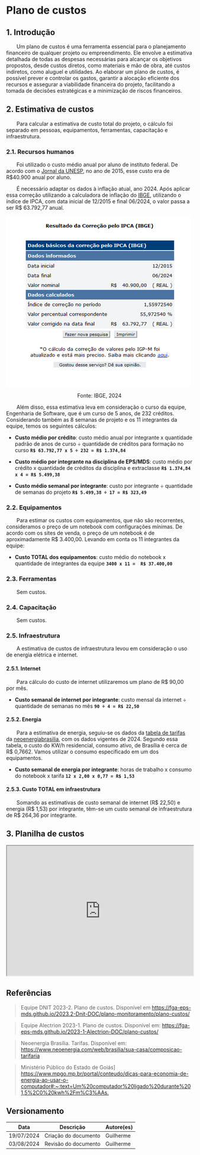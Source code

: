 # Plano de custos

## 1. Introdução

&emsp;&emsp;Um plano de custos é uma ferramenta essencial para o planejamento financeiro de qualquer projeto ou empreendimento. Ele envolve a estimativa detalhada de todas as despesas necessárias para alcançar os objetivos propostos, desde custos diretos, como materiais e mão de obra, até custos indiretos, como aluguel e utilidades. Ao elaborar um plano de custos, é possível prever e controlar os gastos, garantir a alocação eficiente dos recursos e assegurar a viabilidade financeira do projeto, facilitando a tomada de decisões estratégicas e a minimização de riscos financeiros.

## 2. Estimativa de custos

&emsp;&emsp;Para calcular a estimativa de custo total do projeto, o cálculo foi separado em pessoas, equipamentos, ferramentas, capacitação e infraestrutura.

### 2.1. Recursos humanos

&emsp;&emsp;Foi utilizado o custo médio anual por aluno de instituto federal. De acordo com o [Jornal da UNESP](https://jornal.unesp.br/2022/06/08/cobranca-de-mensalidade-nao-e-a-solucao-para-o-financiamento-da-universidade-publica/), no ano de 2015, esse custo era de R$40.900 anual por aluno.

&emsp;&emsp;É necessário adaptar os dados à inflação atual, ano 2024. Após aplicar essa correção utilizando a calculadora de inflação do [IBGE](https://www3.bcb.gov.br/CALCIDADAO/publico/corrigirPorIndice.do?method=corrigirPorIndice#), utilizando o índice de IPCA, com data inicial de 12/2015 e final 06/2024, o valor passa a ser R$ 63.792,77 anual.

![IBGE](../assets/plano-custos/IBGE.png)
<center>Fonte: IBGE, 2024</center>

&emsp;&emsp;Além disso, essa estimativa leva em consideração o curso da equipe, Engenharia de Software, que é um curso de 5 anos, de 232 créditos. Considerando também as 8 semanas de projeto e os 11 integrantes da equipe, temos os seguintes cálculos:

- **Custo médio por crédito**: custo médio anual por integrante x quantidade padrão de anos de curso ÷ quantidade de créditos para formação no curso **` R$ 63.792,77 x 5 ÷ 232 = R$ 1.374,84 `**

- **Custo médio por integrante na disciplina de EPS/MDS**: custo médio por crédito x quantidade de créditos da disciplina e extraclasse **`R$ 1.374,84 x 4 = R$ 5.499,38`**

- **Custo médio semanal por integrante**: custo por integrante ÷ quantidade de semanas do projeto **`R$ 5.499,38 ÷ 17 = R$ 323,49`**

### 2.2. Equipamentos

&emsp;&emsp;Para estimar os custos com equipamentos, que não são recorrentes, consideramos o preço de um notebook com configurações mínimas. De acordo com os sites de venda, o preço de um notebook é de aproximadamente R$ 3.400,00. Levando em conta os 11 integrantes da equipe:

- **Custo TOTAL dos equipamentos**: custo médio do notebook x quantidade de integrantes da equipe **`3400 x 11 =  R$ 37.400,00`**

### 2.3. Ferramentas
&emsp;&emsp;Sem custos.

### 2.4. Capacitação
&emsp;&emsp;Sem custos.

### 2.5. Infraestrutura
&emsp;&emsp;A estimativa de custos de infraestrutura levou em consideração o uso de energia elétrica e internet.

#### 2.5.1. Internet
&emsp;&emsp;Para cálculo do custo de internet utilizaremos um plano de R$ 90,00 por mês.

- **Custo semanal de internet por integrante**: custo mensal da internet ÷ quantidade de semanas no mês **`90 ÷ 4 = R$ 22,50`**

#### 2.5.2. Energia

&emsp;&emsp;Para a estimativa de energia, seguiu-se os dados da [tabela de tarifas](https://www.neoenergia.com/web/brasilia/sua-casa/composicao-tarifaria) da [neoenergiabrasilia](https://www.neoenergia.com/web/brasilia), com os dados vigentes de 2024. Segundo essa tabela, o custo do KW/h residencial, consumo ativo, de Brasília é cerca de R$ 0,7662. Vamos utilizar o consumo especificado em um dos equipamentos.

- **Custo semanal de energia por integrante**: horas de trabalho x consumo do notebook x tarifa
**`12 x 2,00 x 0,77 = R$ 1,53`**

#### 2.5.3. Custo TOTAL em infraestrutura

&emsp;&emsp;Somando as estimativas de custo semanal de internet (R$ 22,50) e energia (R$ 1,53) por integrante, têm-se um custo semanal de infraestrutura de  R$ 264,36 por integrante.

<!-- ## 3. Definição do orçamento inicial estimado

&emsp;&emsp;Considerando as estimativas de custos feitas, o orçamento inicial total estimado para o projeto em 17 semanas é de R$ 102.387,20. -->

## 3. Planilha de custos

<iframe src="https://docs.google.com/spreadsheets/d/e/2PACX-1vRILvIU1GH3WopFw-HqKkzPCfT3uXRwpFWKURi99V6jNi6qUM6RIjYOyYvdnKlO3NgPoiUJJDjTYcD7/pubhtml?widget=true&amp;headers=false" width="100%" height="350"></iframe>

## Referências

> Equipe DNIT 2023-2. Plano de custos. Disponível em <https://fga-eps-mds.github.io/2023.2-Dnit-DOC/plano-monitoramento/plano-custos/>

> Equipe Alectrion 2023-1. Plano de custos. Disponível em: <https://fga-eps-mds.github.io/2023-1-Alectrion-DOC/plano-custos/>

> Neoenergia Brasília. Tarifas. Disponível em: <https://www.neoenergia.com/web/brasilia/sua-casa/composicao-tarifaria> 

> Ministério Público do Estado de Goiás] <https://www.mpgo.mp.br/portal/conteudo/dicas-para-economia-de-energia-ao-usar-o-computador#:~:text=Um%20computador%20ligado%20durante%201,5%2C0%20kwh%2Fm%C3%AAs.>

## Versionamento

|**Data**|**Descrição**|**Autore(es)**|
|--------|-------------|--------------|
|19/07/2024| Criação do documento | Guilherme |
|03/08/2024| Revisão do documento | Guilherme |

